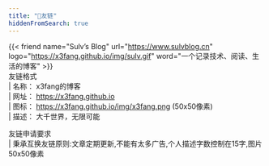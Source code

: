 ```yaml
---
title: "🤝友链"
hiddenFromSearch: true
---
```

{{< friend name="Sulv’s Blog" url="https://www.sulvblog.cn" logo="https://x3fang.github.io/img/sulv.gif" word="一个记录技术、阅读、生活的博客" >}}  
友链格式    
| 名称：	 x3fang的博客    
| 网址：	 https://x3fang.github.io   
| 图标：	 https://x3fang.github.io/img/x3fang.png (50x50像素)   
| 描述：	 大千世界，无限可能    

友链申请要求    
| 秉承互换友链原则:文章定期更新,不能有太多广告,个人描述字数控制在15字,图片50x50像素
